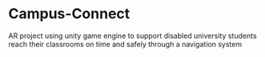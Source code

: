 # Campus-Connect
AR project using unity game engine to support disabled university students reach their classrooms on time and safely through a navigation system
